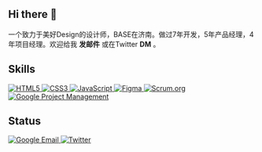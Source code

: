 ## Hi there 👋

一个致力于美好Design的设计师，BASE在济南。做过7年开发，5年产品经理，4年项目经理。欢迎给我 **发邮件** 或在Twitter **DM** 。


Skills
--
<a href="https://developer.mozilla.org/en-US/docs/Web/HTML" target="_blank">
  <img src="https://img.shields.io/badge/HTML5-E34F26?style=flat-square&logo=html5&logoColor=white" alt="HTML5"/>
</a>
<a href="https://developer.mozilla.org/en-US/docs/Web/CSS" target="_blank">
  <img src="https://img.shields.io/badge/CSS3-1572B6?style=flat-square&logo=css3&logoColor=white" alt="CSS3"/>

</a>
<a href="https://developer.mozilla.org/en-US/docs/Web/JavaScript" target="_blank">
  <img src="https://img.shields.io/badge/JavaScript-F7DF1E?style=flat-square&logo=javascript&logoColor=black" alt="JavaScript"/>
</a>
<a href="https://www.figma.com" target="_blank">
  <img src="https://img.shields.io/badge/Figma-F24E1E?style=flat-square&logo=figma&logoColor=white" alt="Figma"/>
</a>

<a href="https://www.scrum.org" target="_blank">
  <img src="https://img.shields.io/badge/Scrum.org-006F8E?style=flat-square&logo=scrum&logoColor=white" alt="Scrum.org"/>
</a>

<a href="https://www.coursera.org/professional-certificates/google-project-management" target="_blank">
  <img src="https://img.shields.io/badge/Google_Project_Management-4285F4?style=flat-square&logo=google&logoColor=white" alt="Google Project Management"/>
</a>

Status
--
<a href="mailto:hongpamela2942@gmail.com" target="_blank">
  <img src="https://img.shields.io/badge/Email-4285F4?style=flat-square&logo=gmail&logoColor=white" alt="Google Email"/>
</a>
<a href="https://twitter.com/Pamela_2942" target="_blank">
  <img src="https://img.shields.io/badge/Twitter-1DA1F2?style=flat-square&logo=twitter&logoColor=white" alt="Twitter"/>
</a>





<!--
**Pamela-233/Pamela-233** is a ✨ _special_ ✨ repository because its `README.md` (this file) appears on your GitHub profile.

Here are some ideas to get you started:

- 🔭 I’m currently working on ...
- 🌱 I’m currently learning ...
- 👯 I’m looking to collaborate on ...
- 🤔 I’m looking for help with ...
- 💬 Ask me about ...
- 📫 How to reach me: ...
- 😄 Pronouns: ...
- ⚡ Fun fact: ...
-->
